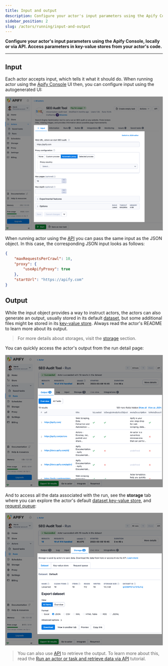 ```yaml
---
title: Input and output
description: Configure your actor's input parameters using the Apify Console, locally or via API. Access parameters in key-value stores from your actor's code.
sidebar_position: 2
slug: /actors/running/input-and-output
---
```


**Configure your actor's input parameters using the Apify Console, locally or via API. Access parameters in key-value stores from your actor's code.**

---

## Input

Each actor accepts input, which tells it what it should do. When running actor using the [Apify Console](https://console.apify.com) UI then, you can configure input using the autogenerated UI:

![Input UI](./images/input_and_output/actor-input.png)

When running actor using the [API](https://docs.apify.com/api/v2) you can pass the same input as the JSON object. In this case, the corresponding JSON input looks as follows:

```json
{
    "maxRequestsPerCrawl": 10,
    "proxy": {
        "useApifyProxy": true
    },
    "startUrl": "https://apify.com"
}
```

## Output

While the input object provides a way to instruct actors, the actors can also generate an output, usually stored in its default [dataset](../../storage/datasets), but some additional files might be stored in its [key-value store](../../storage/key_value_stores). Always read the actor's README to learn more about its output.

> For more details about storages, visit the [storage](../../storage/index.md) section.

You can quickly access the actor's output from the run detail page:

![Actor output](./images/input_and_output/actor-output.png)

And to access all the data associated with the run, see the **storage** tab where you can explore the actor's default [dataset](../../storage/datasets),[key-value store](../../storage/key_value_stores), and [request queue](../../storage/request_queues):

![Actor output](./images/input_and_output/actor-storage.png)

> You can also use [API](https://docs.apify.com/api/v2) to retrieve the output. To learn more about this, read the [Run an actor or task and retrieve data via API](../../tutorials/run-actor-and-retrieve-data-via-api) tutorial.


